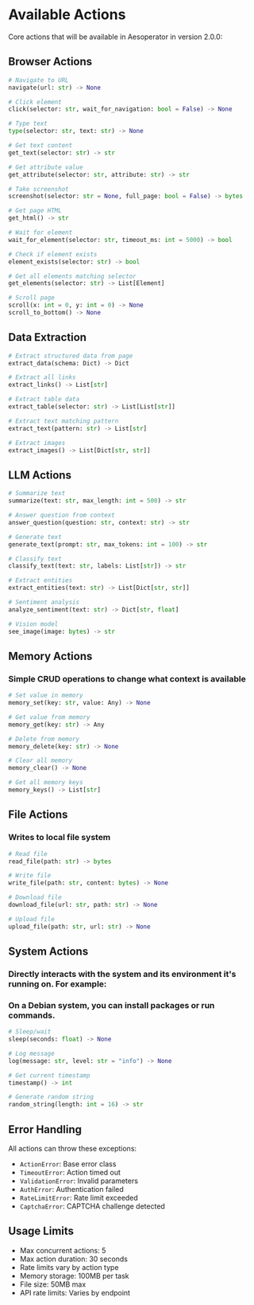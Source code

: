 # Available Actions

Core actions that will be available in Aesoperator in version 2.0.0:

## Browser Actions

```python
# Navigate to URL
navigate(url: str) -> None

# Click element
click(selector: str, wait_for_navigation: bool = False) -> None

# Type text
type(selector: str, text: str) -> None

# Get text content
get_text(selector: str) -> str

# Get attribute value
get_attribute(selector: str, attribute: str) -> str

# Take screenshot
screenshot(selector: str = None, full_page: bool = False) -> bytes

# Get page HTML
get_html() -> str

# Wait for element
wait_for_element(selector: str, timeout_ms: int = 5000) -> bool

# Check if element exists
element_exists(selector: str) -> bool

# Get all elements matching selector
get_elements(selector: str) -> List[Element]

# Scroll page
scroll(x: int = 0, y: int = 0) -> None
scroll_to_bottom() -> None
```

## Data Extraction

```python
# Extract structured data from page
extract_data(schema: Dict) -> Dict

# Extract all links
extract_links() -> List[str]

# Extract table data
extract_table(selector: str) -> List[List[str]]

# Extract text matching pattern
extract_text(pattern: str) -> List[str]

# Extract images
extract_images() -> List[Dict[str, str]]
```

## LLM Actions

```python
# Summarize text
summarize(text: str, max_length: int = 500) -> str

# Answer question from context
answer_question(question: str, context: str) -> str

# Generate text
generate_text(prompt: str, max_tokens: int = 100) -> str

# Classify text
classify_text(text: str, labels: List[str]) -> str

# Extract entities
extract_entities(text: str) -> List[Dict[str, str]]

# Sentiment analysis
analyze_sentiment(text: str) -> Dict[str, float]

# Vision model
see_image(image: bytes) -> str
```

## Memory Actions
### Simple CRUD operations to change what context is available

```python
# Set value in memory
memory_set(key: str, value: Any) -> None

# Get value from memory
memory_get(key: str) -> Any

# Delete from memory
memory_delete(key: str) -> None

# Clear all memory
memory_clear() -> None

# Get all memory keys
memory_keys() -> List[str]
```

## File Actions
### Writes to local file system
```python
# Read file
read_file(path: str) -> bytes

# Write file
write_file(path: str, content: bytes) -> None

# Download file
download_file(url: str, path: str) -> None

# Upload file
upload_file(path: str, url: str) -> None
```

## System Actions
### Directly interacts with the system and its environment it's running on. For example:
### On a Debian system, you can install packages or run commands.


```python
# Sleep/wait
sleep(seconds: float) -> None

# Log message
log(message: str, level: str = "info") -> None

# Get current timestamp
timestamp() -> int

# Generate random string
random_string(length: int = 16) -> str
```

## Error Handling

All actions can throw these exceptions:
- `ActionError`: Base error class
- `TimeoutError`: Action timed out
- `ValidationError`: Invalid parameters
- `AuthError`: Authentication failed
- `RateLimitError`: Rate limit exceeded
- `CaptchaError`: CAPTCHA challenge detected

## Usage Limits

- Max concurrent actions: 5
- Max action duration: 30 seconds
- Rate limits vary by action type
- Memory storage: 100MB per task
- File size: 50MB max
- API rate limits: Varies by endpoint